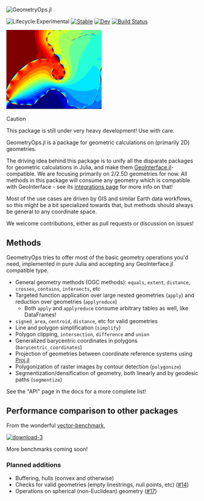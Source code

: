 <img width="400" alt="GeometryOps.jl" src="https://github.com/JuliaGeo/GeometryOps.jl/assets/32143268/92c5526d-23a9-4e01-aee0-2fcea99c5001">

![Lifecycle:Experimental](https://img.shields.io/badge/Lifecycle-Experimental-339999)
[![Stable](https://img.shields.io/badge/docs-stable-blue.svg)](https://JuliaGeo.github.io/GeometryOps.jl/stable/)
[![Dev](https://img.shields.io/badge/docs-dev-blue.svg)](https://JuliaGeo.github.io/GeometryOps.jl/dev/)
[![Build Status](https://github.com/JuliaGeo/GeometryOps.jl/actions/workflows/CI.yml/badge.svg?branch=main)](https://github.com/JuliaGeo/GeometryOps.jl/actions/workflows/CI.yml?query=branch%3Amain)

<img src="docs/src/assets/logo.png" alt="GeometryOps logo" width="250">

> [!CAUTION]
> This package is still under very heavy development!  Use with care.

GeometryOps.jl is a package for geometric calculations on (primarily 2D) geometries.

The driving idea behind this package is to unify all the disparate packages for geometric calculations in Julia, and make them [GeoInterface.jl](https://github.com/JuliaGeo/GeoInterface.jl)-compatible. We are focusing primarily on 2/2.5D geometries for now.  All methods in this package will consume any geometry which is compatible with GeoInterface - see its [integrations page](https://juliageo.org/GeoInterface.jl/stable/reference/integrations/) for more info on that!

Most of the use cases are driven by GIS and similar Earth data workflows, so this might be a bit specialized towards that, but methods should always be general to any coordinate space.

We welcome contributions, either as pull requests or discussion on issues!

## Methods 

GeometryOps tries to offer most of the basic geometry operations you'd need, implemented in pure Julia and accepting any GeoInterface.jl compatible type.

- General geometry methods (OGC methods): `equals`, `extent`, `distance`, `crosses`, `contains`, `intersects`, etc
- Targeted function application over large nested geometries (`apply`) and reduction over geometries (`applyreduce`)
    - Both `apply` and `applyreduce` consume arbitrary tables as well, like DataFrames!
- `signed_area`, `centroid`, `distance`, etc for valid geometries
- Line and polygon simplification (`simplify`)
- Polygon clipping, `intersection`, `difference` and `union`
- Generalized barycentric coordinates in polygons (`barycentric_coordinates`)
- Projection of geometries between coordinate reference systems using [Proj.jl](https://github.com/JuliaGeo/Proj.jl)
- Polygonization of raster images by contour detection (`polygonize`)
- Segmentization/densification of geometry, both linearly and by geodesic paths (`segmentize`)

See the "API" page in the docs for a more complete list!

## Performance comparison to other packages

From the wonderful [vector-benchmark](https://www.github.com/kadyb/vector-benchmark),

[![download-3](https://github.com/JuliaGeo/GeometryOps.jl/assets/32143268/0be8672c-c90f-4e1d-81c5-8522317c5e29)](https://github.com/kadyb/vector-benchmark/pull/12)

More benchmarks coming soon!

### Planned additions

- Buffering, hulls (convex and otherwise)
- Checks for valid geometries (empty linestrings, null points, etc) ([#14](https://github.com/JuliaGeo/GeometryOps.jl/issues/14))
- Operations on spherical (non-Euclidean) geometry ([#17](https://github.com/JuliaGeo/GeometryOps.jl/issues/17))
